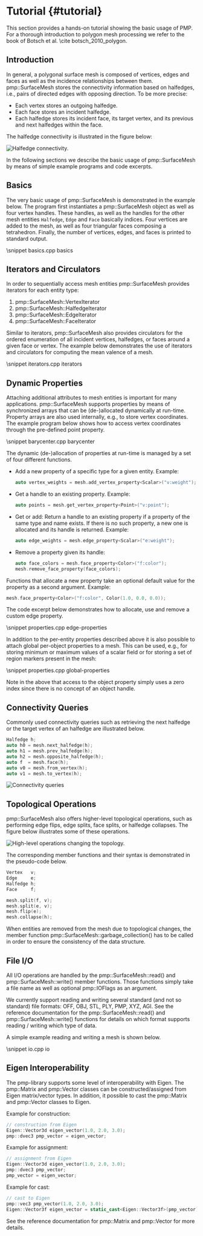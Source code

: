 # Tutorial {#tutorial}

This section provides a hands-on tutorial showing the basic usage of PMP. For a
thorough introduction to polygon mesh processing we refer to the book of Botsch
et al. \cite botsch_2010_polygon.

## Introduction

In general, a polygonal surface mesh is composed of vertices, edges and faces as
well as the incidence relationships between them. pmp::SurfaceMesh stores the
connectivity information based on halfedges, i.e., pairs of directed edges with
opposing direction. To be more precise:

- Each vertex stores an outgoing halfedge.
- Each face stores an incident halfedge.
- Each halfedge stores its incident face, its target vertex, and its previous
  and next halfedges within the face.

The halfedge connectivity is illustrated in the figure below:

![Halfedge connectivity.](./images/halfedge-connectivity.svg)

In the following sections we describe the basic usage of pmp::SurfaceMesh by
means of simple example programs and code excerpts.

## Basics

The very basic usage of pmp::SurfaceMesh is demonstrated in the example below. The
program first instantiates a pmp::SurfaceMesh object as well as four vertex
handles. These handles, as well as the handles for the other mesh entities
`Halfedge`, `Edge` and `Face` basically indices. Four vertices are added to the
mesh, as well as four triangular faces composing a tetrahedron. Finally, the
number of vertices, edges, and faces is printed to standard output.

\snippet basics.cpp basics

## Iterators and Circulators

In order to sequentially access mesh entities pmp::SurfaceMesh provides
iterators for each entity type:

1. pmp::SurfaceMesh::VertexIterator
2. pmp::SurfaceMesh::HalfedgeIterator
3. pmp::SurfaceMesh::EdgeIterator
4. pmp::SurfaceMesh::FaceIterator

Similar to iterators, pmp::SurfaceMesh also provides circulators for the ordered
enumeration of all incident vertices, halfedges, or faces around a given face or
vertex. The example below demonstrates the use of iterators and circulators for
computing the mean valence of a mesh.

\snippet iterators.cpp iterators

## Dynamic Properties

Attaching additional attributes to mesh entities is important for many
applications. pmp::SurfaceMesh supports properties by means of synchronized arrays
that can be (de-)allocated dynamically at run-time. Property arrays are also
used internally, e.g., to store vertex coordinates. The example program below
shows how to access vertex coordinates through the pre-defined point property.

\snippet barycenter.cpp barycenter

The dynamic (de-)allocation of properties at run-time is managed by a set
of four different functions.

- Add a new property of a specific type for a given entity. Example:

  ```cpp
  auto vertex_weights = mesh.add_vertex_property<Scalar>("v:weight");
  ```

- Get a handle to an existing property. Example:

  ```cpp
  auto points = mesh.get_vertex_property<Point>("v:point");
  ```

- Get or add: Return a handle to an existing property if a property of the
  same type and name exists. If there is no such property, a new one is
  allocated and its handle is returned. Example:

  ```cpp
  auto edge_weights = mesh.edge_property<Scalar>("e:weight");
  ```

- Remove a property given its handle:

  ```cpp
  auto face_colors = mesh.face_property<Color>("f:color");
  mesh.remove_face_property(face_colors);
  ```

Functions that allocate a new property take an optional default value for the
property as a second argument. Example:

```cpp
mesh.face_property<Color>("f:color", Color(1.0, 0.0, 0.0));
```

The code excerpt below demonstrates how to
allocate, use and remove a custom edge property.

\snippet properties.cpp edge-properties

In addition to the per-entity properties described above it is also possible to
attach global per-object properties to a mesh. This can be used, e.g., for
storing minimum or maximum values of a scalar field or for storing a set of
region markers present in the mesh:

\snippet properties.cpp global-properties

Note in the above that access to the object property simply uses a zero index
since there is no concept of an object handle.

## Connectivity Queries

Commonly used connectivity queries such as retrieving the next
halfedge or the target vertex of an halfedge are illustrated below.

```cpp
Halfedge h;
auto h0 = mesh.next_halfedge(h);
auto h1 = mesh.prev_halfedge(h);
auto h2 = mesh.opposite_halfedge(h);
auto f  = mesh.face(h);
auto v0 = mesh.from_vertex(h);
auto v1 = mesh.to_vertex(h);
```

![Connectivity queries](./images/connectivity-queries.svg)

## Topological Operations

pmp::SurfaceMesh also offers higher-level topological operations, such as
performing edge flips, edge splits, face splits, or halfedge collapses. The
figure below illustrates some of these operations.

![High-level operations changing the topology.](./images/topology-changes.png)

The corresponding member functions and their syntax is demonstrated in the
pseudo-code below.

```cpp
Vertex   v;
Edge     e;
Halfedge h;
Face     f;

mesh.split(f, v);
mesh.split(e, v);
mesh.flip(e);
mesh.collapse(h);
```

When entities are removed from the mesh due to topological changes, the member
function pmp::SurfaceMesh::garbage_collection() has to be called in order to
ensure the consistency of the data structure.

## File I/O

All I/O operations are handled by the pmp::SurfaceMesh::read() and
pmp::SurfaceMesh::write() member functions. Those functions simply take a file
name as well as optional pmp::IOFlags as an argument.

We currently support reading and writing several standard (and not so standard)
file formats: OFF, OBJ, STL, PLY, PMP, XYZ, AGI. See the reference documentation
for the pmp::SurfaceMesh::read() and pmp::SurfaceMesh::write() functions for
details on which format supports reading / writing which type of data.

A simple example reading and writing a mesh is shown below.

\snippet io.cpp io

## Eigen Interoperability

The pmp-library supports some level of interoperability with Eigen. The
pmp::Matrix and pmp::Vector classes can be constructed/assigned from Eigen
matrix/vector types. In addition, it possible to cast the pmp::Matrix and
pmp::Vector classes to Eigen.

Example for construction:

```cpp
// construction from Eigen
Eigen::Vector3d eigen_vector(1.0, 2.0, 3.0);
pmp::dvec3 pmp_vector = eigen_vector;
```

Example for assignment:

```cpp
// assignment from Eigen
Eigen::Vector3d eigen_vector(1.0, 2.0, 3.0);
pmp::dvec3 pmp_vector;
pmp_vector = eigen_vector;
```

Example for cast:

```cpp
// cast to Eigen
pmp::vec3 pmp_vector(1.0, 2.0, 3.0);
Eigen::Vector3f eigen_vector = static_cast<Eigen::Vector3f>(pmp_vector);
```

See the reference documentation for pmp::Matrix and pmp::Vector for more details.

